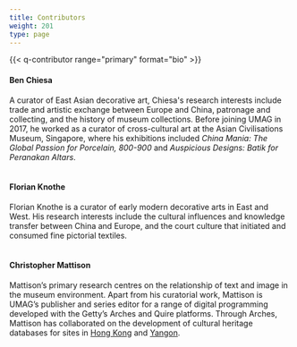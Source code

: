 ```yaml
---
title: Contributors
weight: 201
type: page
---
```


{{< q-contributor range="primary" format="bio" >}}

#### Ben Chiesa
A curator of East Asian decorative art, Chiesa's research interests include trade and artistic exchange between Europe and China, patronage and collecting, and the history of museum collections. Before joining UMAG in 2017, he worked as a curator of cross-cultural art at the Asian Civilisations Museum, Singapore, where his exhibitions included *China Mania: The Global Passion for Porcelain, 800-900* and *Auspicious Designs: Batik for Peranakan Altars*.
<br/>
<br/>
#### Florian Knothe
Florian Knothe is a curator of early modern decorative arts in East and West. His research interests include the cultural influences and knowledge transfer between China and Europe, and the court culture that initiated and consumed fine pictorial textiles.
<br/>
<br/>
#### Christopher Mattison
Mattison’s primary research centres on the relationship of text and image in the museum environment. Apart from his curatorial work, Mattison is UMAG’s publisher and series editor for a range of digital programming developed with the Getty’s Arches and Quire platforms. Through Arches, Mattison has collaborated on the development of cultural heritage databases for sites in [Hong Kong](https://hk.heritagemapasia.com/) and [Yangon](https://yg.heritagemapasia.com/).
